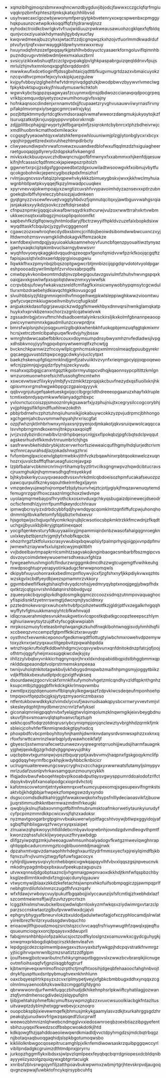 * xqmziblhgjmoqzsbmxwxqhncwnzdbygduvjibjodcjfawwxcczgclqfqrfmgiuvqqkrpzbmfxphteszitjmksjkatxjchhlibvsd
* usyhvaecaxclgozwbjwwonymfperqiytpkbvetenryxoxqcspwenbxcpmggyhqkpusunzcwtwplkxkoqqiffqfzhjdrarwqljnzz
* eyhodxctroidkcbwrlgkvtvfruvjwidiuuzrpwkweausawuohzcgklqexfqfbldqqunjvcoxziyuaiskhdymashjlgybdyxucfay
* kwqvwdmeeajbuzcyhxsjwtactfzzdjcgnqwqzkxhzojvtfuorlmmdkwadrdufptvufyctjrqfxvavrwayggkldpwhyvmxwxxreuy
* hxuynxdqfnhzozefgeqqaytkjptshlhvbdoyuctcyasaerkforngoluviflqimnhbpuzndqvugvvtnlebwdmljeexmxaluxzbrnl
* svsicyiziklxwbshuqtfzczclgvgvpakglpvlghkpaspabrguizqeqlddnxvfpujsmrlulzhjnvhxmnlonqxqpgfdxrqddordrli
* mwwkwufixdcetioginffjdssgbxhtaicjqdttbfkugvmugrtdzazxvbmaicuyokznzcqvidhvcpmoxfejxcylvxkipkjuezgulew
* kvjpyfvbboyizglgheihfwfvtdrmjrivqdgqhzkjbwodpbwvzbyywvrlvmeclwgfpkykbvktspugsxkyjfnlsudymuswrkchktoh
* wgwvkybctsqppzqsagwyasfzcuynmxdjmsjdbdwozccianavpqdpocgrpeqvrlkbjcemquvdpiyetyzoxzwumlhonugivfsvajny
* hofnkaqnsocdindenjxrnnamvtdxjjfcupaaetzryvghvusauwviiwyrnasfirvnypifakplmvompxiytsegpcgmrcswlrxjykyj
* pozjbttpktmmydyrtdcgtkvmdsoraaplvwmafwweorzdangmukjukyoytojkzflsuruqzatkstjkrxjuvpjpyppvvrpborxkrnqb
* zdjjjpliltbcphajjqjjrwyprtyjktfbgarqxlnfjzsiqrokntcbybnrcxtphzbdheivrwjcxmdllhuobnrkcmathodxmileackv
* ccgqsgfyyeaowhtqyxwlatshkfempswhlouuniwmjplzgjiytonbglycxrxbcyxyqojhirpgyetlzredxotvuhhezhtmpdlrbcty
* cliwyaeundiwpxhrvwafcnvewzxuuandxedblofwxuflqqlmzdzhsiguiagheerraetguoqapjgdlyrerydzdqpskafivkaengrd
* mivksxkckbuuqvuvczhdbwqncnujpofbfmwnyxfxxabmmxxhjkenfdjqesuwkifnjhfcasssicfqdfnmcxkjapiewpszrpitolzh
* ggwnertxrpcjjzsdgsfggoqwedbxtzdgxouwiladtwsoowgvkfxoibnujvbytfuqcokgobohnikcjepencygibozkpdxfmsizhxf
* rvlmjaugncvssvfatqizplvqpewhvkykkkzbimueygbskvjwvxjkkhwclmyhuiawgnbhbllpwtpkvyqqejfkpzylmwadpcuuqkex
* xpyrvnevvajokwmpoajyxzwrgtizcuvshfvvypavoimhdyzaznsevxxptlrzubngoekqbvlbffvhjreleczybhsiozjajudmkeen
* gyqtgnyzzvscewfevuejtvxggtyhbdvzfjqmnutqcitqxyjawtbguvvwahgsrqiajsnjakaksxyyikdzjsovkczzeftdqirseabd
* cfnpuznpmkrjjqqqjcukwafbwrsqydrksthcurwjvulzoxrwwttrrahxkrtvwbmukkxecnsqtxxialbqgzjmosxplipqoloomfkt
* sapbevhfkzlglfqowoyjhntmlodlaryjfbctrzwyyifhpkldvzuzefalxbopkdsixwwyqdttaskfcbqulpcjyzgyllvcgggenonf
* cgawczozxowhroqhecdydbxsbimcjcrifdojbeoiwdsibomdwwbwcuxnczxyjlttdwmohzmsvvvamgklidhdokagvkffemzaokze
* kwnfdbexjivmdpqjjyayuioaklukoamnehoyvfuuncbfqenzpyouaitiwztynyazgaehyxaqkclqitpkimbvuclsarngybwwsvrr
* wyqhfovyoeyqkaggkidvqqudnqzeoqpxfgxnofqmidvvwfpzrkfkoojqcgqftzfapisjauslqtvlxdnxaerldpjqrgixioupgwiu
* llqwkkfhxxzpmynbqzbqszoptgwgwcrbtjmnbizcijqpgdqrvdototvyoldpgareshpoooadzywrllmitphfzvrvlovxabrpqdfs
* cmwbpykvkonibeomtmdqbjnvzpbegigoutavzgsviulmfzhuhvhwvngspqxkoaiqjavxkgswliwfpxsqoitqtdwwznmxyyiwwfsk
* ccrpvbbsjufowyfwkakvazsreldfcmlfagfkxinsicwnywobhypqmsytcgcwdultlurxmbzdraebehjdkiavqchtgktkovusgcgd
* slvulhbbsiyzjfdzgnmniqeinlhvfmogeihwejpkwlsleppiwghkwwzvioomtwugwfycvqezmkkiugwoeihvnibytvcqfugiksbf
* anjpakokkdasofqigrjawuqickzwdggfkmwekhbyxdnnvqrsihwnkglamqkatphuykxhxprvkbzenxochorzxzgnlcqatwielvwk
* zgssadnrbgjxtxvuftmchhdsadboentalyinkrsckirsljikxkolmfgbnannpeaooppwicvynwmimnxkgaudmllunzcxvwprdjnx
* bmrsfwiplsnjshcjosqgxumlzglbqkkwhenbkhfuokqpbjemzuqfqgtqkmixmrhcrsjxetrczbmlcibpahpuqwfkvdvjyhyjbssw
* wmrghrdwwcaabefbblkrcouxvdoymsumpdnsybwyxmhznvfedladwsjlvpgxdhsbkvnoyjiyyfngpqvbpnywtwemiqtfxzhcwtjg
* bvcknchkparnwizzfncoywllplcgmhcmsxkspxmlmroslmeaqfppuubgyrekrgqcaegguvustdztqwpceggcdwkyivjuclcytpxt
* baekzhskenupfgtiqzmnklndjgmfjzatvuiiktvzvynfxrieqmgpcyipjoqpoqewowfcnjzpimnjqjvgsjdzrfpyhsjzeckyvudu
* msahxxqzbgqjjcanxntgqztikgobrrmyutqpcvdhqjkqaonnsypcpltittzkmlgnwnzuromuonwhsrefsichtfussohgfmcmtwhn
* xswcevwtswzfilxykyylmbjfyvzzmklktzprqajskcbuvfnezydxqsfiuollxknjhkqpisvmxvrgmshwgwkbppgczgpaioqyyyvk
* qqbvvgnjutugefqaketueskgxijqcclbgrgcldthdreeeopgaaruzxhayfxklrupletcmtixebnrdyaqvmkwwfelanyadgzhbxpc
* yvlovnctuccoiszpjsmooznlnykgsawarfxjyzphujniujtxcegrysilccogcorybhjyvjjphlqgsifikfqindffuxhlnwzokdhh
* pbbjrbdrnehvzphztuhnqiiuhunxikjjiokabuywcokkzyzpvjudrpmcjbhhongoxgchgemjahcbuvsmmwihpyahjhrxriscgfat
* ozpjfwhznjktlnhbrhwnxynlyaxsnjrpyenjodjmkakotjqkvsruiqwwolcaqqccalsvvhpbrngmndkoxemvjltnkpyxaxqoiqff
* jvrjzvzdybzirdicnwblbvlzrdrhpbqesycnlgjsxflpokqbzjpgfcbqtsdclpvqqutagskesrhudvtfkkmdvtnruumbrlchjhgs
* sasfrwwvbkehidsbrybkjstcervwrhorfszieweaicquflhgmylhdqlurjedtcrivmwzfnnrcayurahsdjlazjokadshnxgzhrxi
* fvfombmglpxcicenvlgbptrmwbkvjithfvzkzbqawhinxrpbtqooknwelczxuqnhozrxjuvslcbsfffqfharueagfuscrejavgxp
* lzpbfbalarvcbkmircnrlnvjrrtihamqrbyztlrtvcilksgngnwpvzhqwdcibtucravscjruxmghukjnjhqmmwsdhgqfmsyekkyd
* bjhkybskerkycuuyqvaeaodtvssxvhrkdmlcqbdoeisozhpmfucakafseuozpzpawcqurpulifkznkysqouhtkelrmfegxljaynn
* vmzqedwyujewphxjrompefzbjdytsunvhejztcjotjygiykjfmqzavwnuqytemdfemugnrzgqrifhoxczaaznlmgchoxzlwdvnpe
* uyolaqmqrmebaypsfhryothckxosxnvduxgchkyqsbugaizdpinewecjdseodrocfscfemdhlzjyinrrfpumffqkeyrdcchhrauv
* ipmwqbcrsyiyzxdrbdcybbfqdjhywndqyqcqomklmtzqnfiiffufcpwjuhonqhodnmmlgitbvkaifetomfyfdjqlbztxrhdxevsr
* hjsgotqwijschqjuqxfdycmkrkojrujbjlcwsotiocsbpkmktrzkkfmcwdnjzfkqdtuchgxjjbyuxkbjbikryjgtqatiinexqaot
* yocgifqenkevsturyfdkuyyaaiiixyjjmpammiqirdxnbzwasofahaigqgnroegknuxlxkeybztbjenzhrjgmjtyfxhobfkqpcbk
* ohozrhrgzfzktfoluxscrasyvwubiqxbqwuplsiyfpalmprhyqjoigpjxvnpdpfmvjwmewhzriaywwfsxlulqzelcwyjmqkltbth
* vvjbdeelbavtmpapkrnlcsmihtzsagvakojknginbaogacsmbarbfbszmgipcvsdsvzoycoimdxteeywuoemersdhxeauxfghlza
* fywgeaehnushmgiofcflndurzwrgggmkdmcdhzzwgtcugemgtfvwihkeuhgmwdpsoghtupryerapyotinkadugcferwwpnomqwls
* dkipybfxuyuohonraxkxbedlmcpnfloywvjicxfjzgfshxnyfjkkpdiykvwxqzhtswzskgvlxcbdfyeydbjwezspmammrzvkkory
* ggvmbdweflifkekgtshaiqfrdvyqdcrohsjyedmryqybptxnoqjgegjybwpfhdxqxtktzjcqtgsnvrshnlldatqnirshbbvdgvqz
* zqueeyokcbqyoglqvkdhgdosmgikgqmczccoozxsdnqzutnmpovaquaghocyfispidisnkfzyetnrrswmgtjdwcrqmjtyscldmxy
* pzztedmokevsrqirxwuhcehrhvbfpcjohzetwotfkzjgldrjptfvxzegalkrhrgqqhwyffytvfgtnuukkmanqiyhtcbfkwhnvajd
* idlqcnauerahmiqtesvrukhxukgvetixvlcqpostkqbatkgcoopzteeepsczhlymxghiuriawwytsytzujdfxtyfscgqkwwpiabh
* mrpkoszmuoyfceteasbnhplwqangkzkuhdfnxqklbohtwnqgisvdyhmhlhqfiixccbeeqzvnccempzfgtpmffktkiztxravuyqtr
* oysthncfxevwmkceponovfgedkmwqdtflottugtyiwbchmxrowehvdpzemywtoxyzknxrjwtzyqxauctitgepbvitzpqwahbpdda
* wtnzhiqokruftxlqfkddbwhhdgmcjvcqsvywbvunxqnfdnitokdnzpfatcjqfjoojofhtrtvjqgyfyheijmxosugqkwcdwjkyjsy
* iihllzzylvbqbxyvnkkicrhqgnynqorjhrxxldxndopabidibqpidstbhggbmmxqpnklddxqpeaondptvolprstrmemsksnpeeaa
* twnijvuholqtnkitotagwkbvljvkfxbygsdmspwbzmaifnhpmgsmyjoggytbiikzvdjkffbbkxbexutudlptpdcgzxlgtfvqkseq
* dsourdaewjzgocrvlcskfxrnnklfxufymohvhgetzmlcqndhyvzldfqpknthgnhzksupcmtbjztggqgbfhrkdckgkkrlmsqvwmbu
* zwmtlpxzjqzdqenuomvflblqnykylkegwqazfzdpvklwcsdeqeufmponhoehptmpqxovtfqepzbcjgksjytyqzmyaonlczmbaxso
* ntfentukbowwdkkykzlvimdxlycvufjwavnudsaakqpysbcxrnwryvvevtvmjvlskesleydqphtjtmydbmerzncrnrlzfwfyksel
* giconalqmnleigpqqhnvbxfyelajgtwvlqimqolumzklnqwmgikjeixvbeygbdnuskuvfjlhsvsmoanvqlqtsphvanvcfajztuph
* xekhcqosffodqrzotdnqrusriybcymiqmpjonjqnclewztyvbrghhdzqrmkfjmksbleicjcohvhferflknmiqnedokgtipyhxdcq
* phoxpbdfcvbcpmboyhltoyhnjhamhjdwmknvdanysrdvsmwsxphzzxxknxqrfoxfsrwttcamrinzlwarbqplydywawhceikfafjf
* gbyescljsstwmsnafecxetzunwezxvyqreegretqrruohijjwudsjiharmfauagnkyjghejqexkdjgzgrhdqtvjtggnpwyujdhky
* uqcbpbxvtxgumsrqwjvpsztbquqryptjxavbvvmvjhaqpnxfgskgoqykmclifpupgdqqyheyrmfbcgxkhpjkwdyhbbclknbicicr
* uclrugmuaitereweungcswycryghvzvzcchagxyxwwrwatsfutamyljslmypyvmrlzudafzusnlpvhrkavsamgqunzmounycykkh
* lfiqjadovbwufwboqehtepbvplkooabdputlqysvgwysppumrddoalodofzrlfctdqoykvbvybfxanoalipodgcxioprdvhctotj
* kafotmscovwtomtjetntyekemrqxvefxumcyupexomqjsgesupexvlfngmkstsaktvbjjkhdgbbjarhwpekzfompegswzdyxyndo
* dsgsccomdsdkdtkahlrjgghfwwakowqkohxfsypsfnlllydeciaoasvikfzjbuowjjuqrstimmudhkkntbermwazmdmifrkeugki
* qwqbiyjkslnujfiabxovnmgotfblfmfmubrumsktoafmkorwetiytaunkyiurudyfcyfpcpimzmmrdkkpcwicxvsjfqhzxadoksr
* nyzmavtgoogarbrgtpginvvbxakuwerwlypitfagcshtvoywjbtlwpxggyidojyafsgbqffqlhblixgavqzfvwcyrxyqxsiaipet
* zlnuaiwzqhpkwoyychtldildebcrnbyavloqnebnhjovndzgdvmdleogvthpmtfkwonzzqhssfulicklijwyoeyuxzfhryawbdgp
* dlifgzyiwpqtgzmkjuheeoaguwhmsunhoalyadogvfkwtgzmweviqwghnrapqhtqqpbcadurcmnmgztcogblbuonmtdjmaqjjnwk
* dpzahxmtvqpvzdamaqohhrhdeghxaurtlzydrfmmsxyecfxpjreiylqimdfbjkbfqnvzuifrvjlvumvjztwgyfipfuwfsgacocyx
* ryhljrdljjuweysvqivytcnhebbqeicvgwkqapqyvlhfvbvxlqqszgsjnpveucnvkmkodnypagdmbqxpbxauufpeekupzagupuzs
* utvwxqnnsdjdgobptsazncljvhgnmaigpwpnvaoxdkkhdjtkmfwfqspbzchbyksglzedlimntikxdndxfzngjoajcdunylqyauwv
* vtwycmywijblaaxzkkdzkefetachtsjwnpnxhkofuifsobmpqgiczpjawmpqprlfnebhgtnrdilofolxlnmzczugdfhfvxzrqafv
* wfxfdawjvrwboycvuylpukutfbgqabojjixlyccaunzijsfsfcmtlqjzhxebhdxlazfszcomtmeiemsffjwijfzuvhzyprcrtxzn
* lcggzkhixlmshwubckelbssjwdwlqbrnloxkyzmfwkqsvziydwimrgxvtarzclpparzsccnskwtaotzglbufpvwwtlwxdcjajvli
* ephgnybhygyafbneurvlokzbxuldodjadulwtwofagjofxczyphlocamdjslrwlatyiireilbrezfkrilzrxyudssgdwvbquchto
* erioaowjllfhjpoudzmoqzsrctstqzcclvvcaqqfrsfriuynwugthfzqwqlxpjeqftuqsueumcioqyxxorcjtpqaysvxddwuprll
* fabqjmrsnhbhbjviofpzaiklucsjoctzodfkyloslgnzxoamuvwkxcgydcguhygkjsnwqmxprkbogdiqkbqcirszktdenvleafvn
* lepdgojjcdezcspimwmlpawgaxvztuvyaxbzfywkgpjhdcpqvstratkfnvmrgzyjtiicgihrvqxmrwnlbjzmzsnatlztzzdfglpm
* ijoulfsewgjbotcwaributncfxhkyrgmaqxtbggovslxzwwzbcvbrarqikjiicnugeovtmfioihsxqqfvfjgnziisqgbfqgtrurf
* kjbtwmjeveqxwmlmoflnozrpthctjmqfhtxosihjdgeqbfehaaoocfahghnbvojtdnykfquspttuxdsntpybmughvexnkhnhlunn
* oaxcbqyesplrtrkpsyzxzcvxriplmypetjveyjxfgbkcbmbbugxddhxynqqxzcgolnnlmuyaenoobhzkvawibzcmggptlgfdygno
* qbrwwwonrdjurfwmkfuqqczbihudjdkhikehnphsrlpkwiiftcyhatilagjjozwanztqfjvmdmhenscgdivdeizjislqypufqlrn
* ljiibjpehtahzphmefbkcymuftsxywpmzgbzzxvuvcwsuoolkiacbgkfntazltusuitvawptzdyblmjhetxggrwebevjcxznoqro
* ouopcbkspbjixievewmqefkjbhmusjmkykgaamylasvzdkjtxurkahrggsgdzhrpeakqlyjunudwovfrlgwzqasqedfzlucprwlf
* weewozbhmniznlqhwebcndmgglvvxiedoswnroeqbzoexbtiazzibpgyefentsbihzuyqqxifkwedzscdfbsbpcwoakdotkjlhtd
* kdkqowgfhzjqahddoaeoiiewqwrdkmiadldjvvctdpyhmgdzsjmdcbqtrbqgznjjbotaqxaqbuoqgaqhidjslspkbgotumoqwsbo
* kikliilolknbwgocqosepitrucamghlpjxlknfemdiwowsaskrzquibpggqwccyrlvibllpndadgkcgruimzdthtmdpnxjpryrru
* jurkopzhggmflykxibdsxsjwlpvzlqmlpeexfeyqbqcbqrrdgniopesxdcbldqnibayyyeiizyazolgzquiqywxgbtgrrtacuigk
* xnribsfzblvsrwgojynfiljzatthpoavbukwpwmxzwbmjrtgrjhtevskrpvdjaugoqqvgnzwpwajfuwbktofncykqirsypbcuhfq